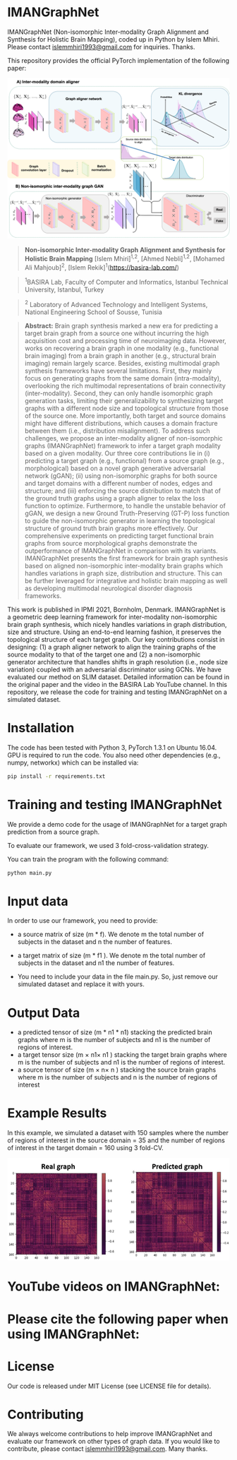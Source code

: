 
# IMANGraphNet
 IMANGraphNet (Non-isomorphic Inter-modality Graph Alignment and Synthesis for Holistic Brain Mapping), coded up in Python by Islem Mhiri. Please contact islemmhiri1993@gmail.com for inquiries. Thanks.

This repository provides the official PyTorch implementation of the following paper:

<p align="center">
  <img src="./Fig1.png">
</p>

> **Non-isomorphic Inter-modality Graph Alignment and Synthesis for Holistic Brain Mapping**
> [Islem Mhiri]<sup>1,2</sup>, [Ahmed Nebli]<sup>1,2</sup>,  [Mohamed Ali Mahjoub]<sup>2</sup>, [Islem Rekik]<sup>1</sup>(https://basira-lab.com/)

> <sup>1</sup>BASIRA Lab, Faculty of Computer and Informatics, Istanbul Technical University, Istanbul, Turkey

> <sup>2</sup>  Laboratory of Advanced Technology and Intelligent Systems, National Engineering School of Sousse, Tunisia

> **Abstract:** Brain graph synthesis marked a new era for predicting a target brain graph from a source one without incurring the high acquisition cost and processing time of neuroimaging data. However, works on recovering a brain graph in one modality (e.g., functional brain imaging) from a brain graph in another (e.g., structural brain imaging) remain largely scarce. Besides, existing multimodal graph synthesis frameworks have several limitations. First, they mainly focus on generating graphs from the same domain (intra-modality), overlooking the rich multimodal representations of brain connectivity (inter-modality). Second, they can only handle isomorphic graph generation tasks, limiting their generalizability to synthesizing target graphs with a different node size and topological structure from those of the source one. More importantly, both target and source domains might have different distributions, which causes a domain fracture between them (i.e., distribution misalignment). To address such challenges, we propose an inter-modality aligner of non-isomorphic graphs (IMANGraphNet) framework to infer a target graph modality based on a given modality. Our three core contributions lie in (i) predicting a target graph (e.g., functional) from a source graph (e.g., morphological) based on a novel graph generative adversarial network (gGAN); (ii) using non-isomorphic graphs for both source and target domains with a different number of nodes, edges and structure; and (iii) enforcing the source distribution to match that of the ground truth graphs using a graph aligner to relax the loss function to optimize. Furthermore, to handle the unstable behavior of gGAN, we design a new Ground Truth-Preserving (GT-P) loss function to guide the non-isomorphic generator in learning the topological structure of ground truth brain graphs more effectively. Our comprehensive experiments on predicting target functional brain graphs from source morphological graphs demonstrate the outperformance of IMANGraphNet in comparison with its variants. IMANGraphNet presents the first framework for brain graph synthesis based on aligned non-isomorphic inter-modality brain graphs which handles variations in graph size, distribution and structure. This can be further leveraged for integrative and holistic brain mapping as well as developing multimodal neurological disorder diagnosis frameworks.

This work is published in IPMI 2021, Bornholm, Denmark. IMANGraphNet is a geometric deep learning framework for inter-modality non-isomorphic brain graph synthesis, which
nicely handles variations in graph distribution, size and structure. Using an end-to-end learning fashion, it preserves the topological structure of each target graph. Our key contributions consist in designing: (1) a graph aligner network to align the training graphs of the source modality to that of the target one and (2) a non-isomorphic generator architecture that handles shifts in graph resolution (i.e., node size variation) coupled with an adversarial discriminator using GCNs. We have evaluated our method on SLIM dataset. Detailed information can be found in the original paper and the video in the BASIRA Lab YouTube channel. In this repository, we release the code for training and testing IMANGraphNet on a simulated dataset.

# Installation

The code has been tested with Python 3, PyTorch 1.3.1 on Ubuntu 16.04. GPU is required to run the code. You also need other dependencies (e.g., numpy, networkx) which can be installed via: 

```bash
pip install -r requirements.txt
```

# Training and testing IMANGraphNet

We provide a demo code for the usage of IMANGraphNet for a target graph prediction from a source graph. 

To evaluate our framework, we used 3 fold-cross-validation strategy.

You can train the program with the following command:

```bash
python main.py 
```

# Input data

In order to use our framework, you need to provide:

* a source matrix of size (m * f). We denote m the total number of subjects in the dataset and n the number of features. 

* a target matrix of size (m * f1 ). We denote m the total number of subjects in the dataset and n1 the number of features. 

* You need to include your data in the file main.py. So, just remove our simulated dataset and replace it with yours.

# Output Data

* a predicted tensor of size (m * n1 * n1) stacking the predicted brain graphs where m is the number of subjects and n1 is the number of regions of interest.
* a target tensor size (m × n1× n1 ) stacking the target brain graphs where m is the number of subjects and n1 is the number of regions of interest.
* a source tensor of size (m × n× n ) stacking the source brain graphs where m is the number of subjects and n is the number of regions of interest
# Example Results
In this example, we simulated a dataset with 150 samples where the number of regions of interest in the source domain = 35 and the number of regions of interest in the target domain = 160 using 3 fold-CV. 

<p align="center">
  <img src="./Fig2.png">
</p>


# YouTube videos on IMANGraphNet: 



# Please cite the following paper when using IMANGraphNet:


# License
Our code is released under MIT License (see LICENSE file for details).

# Contributing
We always welcome contributions to help improve IMANGraphNet and evaluate our framework on other types of graph data. If you would like to contribute, please contact islemmhiri1993@gmail.com. Many thanks.



